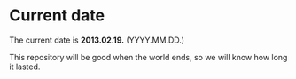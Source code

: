 # Current date

The current date is **2013.02.19.** (YYYY.MM.DD.)

This repository will be good when the world ends, so we will know how long it lasted.